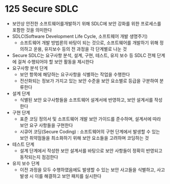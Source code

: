 # 125 Secure SDLC

- 보안상 안전한 소프트웨어를개발하기 위해 SDLC에 보안 강화를 위한 프로세스를 포함한 것을 의미한다
- SDLC(Software Development Life Cycle, 소프트웨어 개발 생명주기)
  - 소프트웨어 개발 방법론의 바탕이 되는 것으로, 소프트웨어를 개발하기 위해 정의하고 운용, 유지보수 등의 전 과정을 각 단계별로 나눈 것
- Secure SDLC는 요구사항 분석, 설계, 구현, 테스트, 유지 보수 등 SDLC 전체 단계에 걸쳐 수행되어야 할 보안 활동을 제시한다
- 요구사항 분석 단계
  - 보안 항목에 해당하는 요구사항을 식별하는 작업을 수행한다
  - 전산화되는 정보가 가지고 있는 보안 수준을 보안 요소별로 등급을 구분하여 분류한다
- 설계 단계
  - 식별된 보안 요구사항들을 소프트웨어 설계서에 반영하고, 보안 설계서를 작성한다
- 구현 단계
  - 표준 코딩 정의서 및 소프트웨어 개발 보안 가이드를 준수하며, 설계서에 따라 보안 요구 사항들을 구현한다
  - 시큐어 코딩(Secure Coding) : 소프트웨어의 구현 단계에서 발생할 수 있는 보안 취약점들을 최소화하기 위해 보안 요소들을 고려하며 코딩하는 것
- 테스트 단계
  - 설계 단계에서 작성한 보안 설계서를 바탕으로 보안 사항들이 정확히 반영되고 동작되는지 점검한다
- 유지 보수 단계
  - 이전 과정을 모두 수행하였음에도 발생할 수 있는 보안 사고들을 식별하고, 사고 발생 시 이를 해결하고 보안 패치를 실시한다